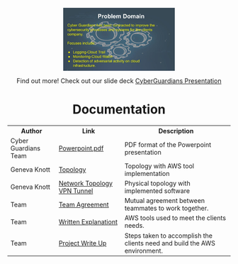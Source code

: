 <p align="center"> 

  
 <p align="center">
<a href="https://github.com/Cyber-Guardians/Documentation/blob/main/Group%204%20OPS401%20Mid%20Project%20Deck%20.jpg"><img align="center" img src="https://github.com/Cyber-Guardians/Documentation/blob/main/Group%204%20OPS401%20Mid%20Project%20Deck%20.jpg" width="50%" height="50%"/></a>
</p>
  
  
  
  <p align="center">
  Find out more! Check out our slide deck <a href="https://github.com/Cyber-Guardians/Documentation/blob/main/CYber%20Guardians%20OPS401%20Mid%20Project%20Deck%20.pdf">CyberGuardians Presentation</a>
</p>


<!DOCTYPE html>
<html>
<head>
</head>
<body>
    <div align="center">
        <h1>Documentation</h1>
        <table>
            <tr>
                <th>Author</th>
                <th>Link</th>
                <th>Description</th>
            </tr>
            <tr>
                <td>Cyber Guardians Team</td>
                <td><a href="https://github.com/Cyber-Guardians/Documentation/blob/main/CYber%20Guardians%20OPS401%20Mid%20Project%20Deck%20.pdf">Powerpoint.pdf</a></td>
                <td>PDF format of the Powerpoint presentation</td>
            </tr>
            <tr>
                <td>Geneva Knott</td>
                <td><a href="https://github.com/Cyber-Guardians/Documentation/blob/main/Group%204%20OPS401%20Mid%20Project%20Deck%20%20(1).jpg">Topology</a></td>
                <td>Topology with AWS tool implementation</td>
            </tr>
            <tr>
                <td>Geneva Knott</td>
                <td><a href="https://github.com/Cyber-Guardians/Documentation/blob/main/Network%20Chart.png">Network Topology VPN Tunnel</a></td>
                <td>Physical topology with implemented software</td>
            </tr>
            <tr>
                <td>Team</td>
                <td><a href="https://github.com/Cyber-Guardians/Documentation/blob/main/Team%20Agreement%20PDF.pdf">Team Agreement</a></td>
                <td>Mutual agreement between teammates to work together.</td>
            </tr>
            <tr>
                <td>Team</td>
                <td><a href="https://github.com/Cyber-Guardians/Documentation/blob/main/Written%20Explanation.pdf">Written Explanationt</a></td>
                <td>AWS tools used to meet the clients needs.</td>
            </tr>
            <tr>
                <td>Team</td>
                <td><a href="https://github.com/Cyber-Guardians/Documentation/blob/main/Written%20Explanation.pdf ">Project Write Up</a></td>
                <td>Steps taken to accomplish the clients need and build the AWS environment.</td>
            </tr>
        </table>
    </div>
</body>
</html>
